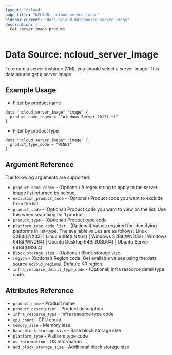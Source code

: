 ```yaml
---
layout: "ncloud"
page_title: "NCLOUD: ncloud_server_image"
sidebar_current: "docs-ncloud-datasource-server-image"
description: |-
  Get server image product
---
```


# Data Source: ncloud_server_image

To create a server instance (VM), you should select a server image. This data source get a server image.

## Example Usage

* Filter by product name

```hcl
data "ncloud_server_image" "image" {
  product_name_regex = "^Windows Server 2012(.*)"
}
```

* Filter by product type

```hcl
data "ncloud_server_image" "image" {
  product_type_code = "WINNT"
}
```

## Argument Reference

The following arguments are supported:

* `product_name_regex` - (Optional) A regex string to apply to the server image list returned by ncloud.
* `exclusion_product_code` - (Optional) Product code you want to exclude from the list.
* `product_code` - (Optional) Product code you want to view on the list. Use this when searching for 1 product.
* `product_type` - (Optional) Product type code
* `platform_type_code_list` - (Optional) Values required for identifying platforms in list-type.
    The available values are as follows: Linux 32Bit(LNX32) | Linux 64Bit(LNX64) | Windows 32Bit(WND32) | Windows 64Bit(WND64) | Ubuntu Desktop 64Bit(UBD64) | Ubuntu Server 64Bit(UBS64)
* `block_storage_size` - (Optional) Block storage size.
* `region` - (Optional) Region code. Get available values using the data source `ncloud_regions`.
    Default: KR region.
* `infra_resource_detail_type_code` - (Optional) infra resource detail type code.

## Attributes Reference

* `product_name` - Product name
* `product_description` - Product description
* `infra_resource_type` - Infra resource type code
* `cpu_count` - CPU count
* `memory_size` - Memory size
* `base_block_storage_size` - Base block storage size
* `platform_type` - Platform type code
* `os_information` - OS Information
* `add_block_storage_size` - Additional block storage size
